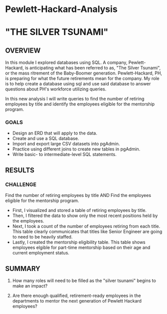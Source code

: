 # Pewlett-Hackard-Analysis
# "THE SILVER TSUNAMI"

## OVERVIEW

In this module I explored databases using SQL. 
A company, Pewlett-Hackard, is anticipating what has been referred to as, "The Silver Tsunami", or the mass ritrement of the 
Baby-Boomer generation. Pewlett-Hackard, PH, is preparing for what the future retirements mean for the company. My role is to help create a database using sql and use said database to answer questions about PH's workforce utilizing queries. 

In this new analysis I will write queries to find the number of retiring employees by title and identify the employees eligible for the mentorship program.
### GOALS

* Design an ERD that will apply to the data.
* Create and use a SQL database.
* Import and export large CSV datasets into pgAdmin.
* Practice using different joins to create new tables in pgAdmin.
* Write basic- to intermediate-level SQL statements.


## RESULTS

### CHALLENGE 
Find the number of retiring employees by title AND Find the employees eligible for the mentorship program.
* First, I visualized and stored a table  of retiring employees by title.
* Then, I filtered the data to show only the most recent positions held by the employees.
* Next, I took a count of the number of employees retiring from each title. This table clearly communicates that titles like Senior Engineer are going to need to be heavily staffed.  
* Lastly, I created the mentorship eligibility table. This table shows employees elgible for part-time mentorship based on their age and current employment status. 

## SUMMARY

1. How many roles will need to be filled as the "silver tsunami" begins to make an impact?

2. Are there enough qualified, retirement-ready employees in the departments to mentor the next generation of Pewlett Hackard   employees?